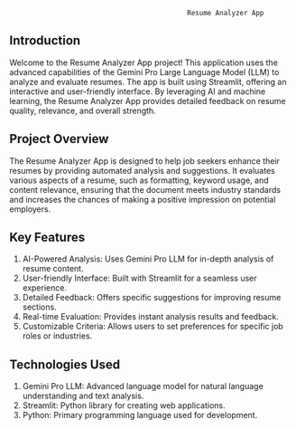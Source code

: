                                                 Resume Analyzer App

## Introduction
Welcome to the Resume Analyzer App project! This application uses the advanced capabilities of the Gemini Pro Large Language Model (LLM) to analyze and evaluate resumes. The app is built using Streamlit, offering an interactive and user-friendly interface. By leveraging AI and machine learning, the Resume Analyzer App provides detailed feedback on resume quality, relevance, and overall strength.

## Project Overview
The Resume Analyzer App is designed to help job seekers enhance their resumes by providing automated analysis and suggestions. It evaluates various aspects of a resume, such as formatting, keyword usage, and content relevance, ensuring that the document meets industry standards and increases the chances of making a positive impression on potential employers.

## Key Features
1. AI-Powered Analysis: Uses Gemini Pro LLM for in-depth analysis of resume content.
2. User-friendly Interface: Built with Streamlit for a seamless user experience.
3. Detailed Feedback: Offers specific suggestions for improving resume sections.
4. Real-time Evaluation: Provides instant analysis results and feedback.
5. Customizable Criteria: Allows users to set preferences for specific job roles or industries.

## Technologies Used
1. Gemini Pro LLM: Advanced language model for natural language understanding and text analysis.
2. Streamlit: Python library for creating web applications.
3. Python: Primary programming language used for development.

